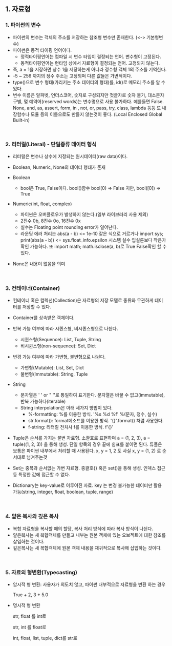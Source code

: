 ## 1. 자료형

### 1. 파이썬의 변수

- 파이썬의 변수는 객체의 주소를 저장하는 참조형 변수만 존재한다. (<-> 기본형변수)
- 파이썬은 동적 타이핑 언어이다.
  - 정적타이핑언어는 컴파일 시 변수 타입이 결정되는 언어. 변수형이 고정된다.
  - 동적타이핑언어는 런타임 상에서 자료형이 결정되는 언어. 고정되지 않는다.
- 즉, a = 1을 저장하면 상수 1을 저장하는게 아니라 정수형 객체 1의 주소를 기억한다.
- -5 ~ 256 까지의 정수 주소는 고정되며 다른 값들은 가변적이다.
- type()으로 변수 형태(가리키는 주소 데이터의 형태)를, id()로 메모리 주소를 알 수 있다.
- 변수 이름은 알파벳, 언더스코어, 숫자로 구성되지만 첫글자로 숫자 불가, 대소문자 구별, 몇 예약어(reserved words)는 변수명으로 사용 불가하다. 예를들면 False. None, and, as, assert, form, in , not, or, pass, try, class, lambda 등등 또 내장함수나 모듈 등의 이름으로도 만들지 않는것이 좋다. (Local Enclosed Global Built-in)

<br>

### 2. 리터럴(Literal) - 단일종류 데이터 형식

- 리터럴은 변수나 상수에 지정되는 원시데이터(raw data)이다.

- Boolean, Numeric, None의 데이터 형태가 존재
- Boolean
  - bool은 True, False이다. bool()함수 bool(0) => False 지만, bool([0]) => True
- Numeric(int, float, complex)
  - 파이썬은 오버플로우가 발생하지 않는다.(일부 라이브러리 사용 제외)
  - 2진수 0b, 8진수 0o, 16진수 0x
  - 실수는 Floating point rounding error가 일어난다. 
  - 라운딩 에러 처리는 abs(a - b) <= 1e-10 같은 식으로 거르거나 import sys;	print(abs(a - b)) <= sys.float_info.epsilon 시스템 실수 입실론보다 작은가 확인 가능하다. 또 import math;	math.isclose(a, b)로 True False확인 할 수 있다.
- None은 내용이 없음을 의미

<br>

### 3. 컨테이너(Container)

- 컨테이너 혹은 컬렉션(Collection)은 자료형의 저장 모델로 종류와 무관하게 데이터를 저장할 수 있다.
- Container를 상속받은 객체이다.
- 반복 가능 여부에 따라 시퀸스형, 비시퀸스형으로 나뉜다.
  - 시퀸스형(Sequence): List, Tuple, String
  - 비시퀸스형(non-sequence): Set, Dict
- 변경 가능 여부에 따라 가변형, 불변형으로 나뉜다.
  - 가변형(Mutable): List, Set, Dict
  - 불변형(Immutable): String, Tuple



- String
  - 문자열은 ' ' or "  ''로 통일하여 표기한다. 문자열은 바꿀 수 없고(immutable), 반복 가능하다(iterable)
  - String interpolation은 아래 세가지 방법이 있다.
    - %-formatting: %를 이용한 방식. '%s %d %f' %(문자, 정수, 실수)
    - str.format(): format메소드를 이용한 방식. '{}'.format() 처럼 사용한다.
    - f-string: 리터럴 전치사 f를 이용한 방식. f'{}'

- Tuple은 순서를 가지는 불변 자료형. 소괄호로 표현하며 a = (1, 2, 3), a = tuple((1, 2, 3)) 을 통해 생성. 단일 항목의 경우 끝에 쉼표를 붙이면 된다. 튜플은 보통은 파이썬 내부에서 처리할 때 사용된다. x, y = 1, 2 도 사실 x, y = (1, 2) 로 순서대로 넘겨주는것
- Set는 중복과 순서없는 가변 자료형. 중괄호{} 혹은 set()을 통해 생성. 인덱스 접근 등 특정한 값에 접근할 수 없다.

- Dictionary는 key-value로 이루어진 자료. key 는 변경 불가능한 데이터만 활용 가능(string, integer, float, boolean, tuple, range)

<br>

### 4. 얕은 복사와 깊은 복사

- 복합 자료형을 복사할 때의 할당, 복사 처리 방식에 따라 복사 방식이 나뉜다.
- 얕은복사는 새 복합객체를 만들고 내부는 원본 객체에 있는 오브젝트에 대한 참조를 삽입하는 것이다.
- 깊은복사는 새 복합객체에 원본 객체 내용을 재귀적으로 복사해 삽입하는 것이다.

<br>

### 5. 자료의 형변환(Typecasting)

- 암시적 형 변환: 사용자가 의도치 않고, 파이썬 내부적으로 자료형을 변환 하는 경우

  True + 2, 3 + 5.0

- 명시적 형 변환

  str, float 를 int로

  str, int 를 float로

  int, float, list, tuple, dict를 str로